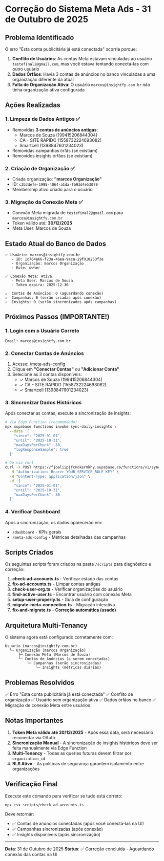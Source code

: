 # Correção do Sistema Meta Ads - 31 de Outubro de 2025

## Problema Identificado

O erro "Esta conta publicitária já está conectada" ocorria porque:

1. **Conflito de Usuários**: As contas Meta estavam vinculadas ao usuário `testefinal2@gmail.com`, mas você estava tentando conectá-las com outro usuário
2. **Dados Órfãos**: Havia 3 contas de anúncios no banco vinculadas a uma organização diferente da atual
3. **Falta de Organização Ativa**: O usuário `marcos@insightfy.com.br` não tinha organização ativa configurada

## Ações Realizadas

### 1. Limpeza de Dados Antigos ✅
- Removidas **3 contas de anúncios antigas**:
  - Marcos de Souza (199415206844304)
  - CA - SITE RAPIDO (1558732224693082)
  - Smartcell (1398847601234023)
- Removidas campanhas órfãs (se existiam)
- Removidos insights órfãos (se existiam)

### 2. Criação de Organização ✅
- Criada organização: **"marcos Organização"**
- ID: `c3b3defe-1995-4064-a1da-fb93d4e53079`
- Membership ativo criado para o usuário

### 3. Migração da Conexão Meta ✅
- Conexão Meta migrada de `testefinal2@gmail.com` para `marcos@insightfy.com.br`
- Token válido até: **30/12/2025**
- Meta User: Marcos de Souza

## Estado Atual do Banco de Dados

```
✅ Usuário: marcos@insightfy.com.br
   - ID: 1c764a66-f23a-46ea-9aca-29f010253f3e
   - Organização: marcos Organização
   - Role: owner

✅ Conexão Meta: Ativa
   - Meta User: Marcos de Souza
   - Token expira: 2025-12-30

⚠️  Contas de Anúncios: 0 (aguardando conexão)
⚠️  Campanhas: 0 (serão criadas após conexão)
⚠️  Insights: 0 (serão sincronizados após campanhas)
```

## Próximos Passos (IMPORTANTE!)

### 1. Login com o Usuário Correto
```
Email: marcos@insightfy.com.br
```

### 2. Conectar Contas de Anúncios

1. Acesse: [/meta-ads-config](https://www.insightfy.com.br/meta-ads-config)
2. Clique em **"Conectar Contas"** ou **"Adicionar Conta"**
3. Selecione as 3 contas disponíveis:
   - ✓ Marcos de Souza (199415206844304)
   - ✓ CA - SITE RAPIDO (1558732224693082)
   - ✓ Smartcell (1398847601234023)

### 3. Sincronizar Dados Históricos

Após conectar as contas, execute a sincronização de insights:

```bash
# Via Edge Function (recomendado)
npx supabase functions invoke sync-daily-insights \
  --data '{
    "since": "2025-01-01",
    "until": "2025-10-31",
    "maxDaysPerChunk": 30,
    "logResponseSample": true
  }'

# Ou via curl
curl -X POST https://fjoaliipjfcnokermkhy.supabase.co/functions/v1/sync-daily-insights \
  -H "Authorization: Bearer YOUR_SERVICE_ROLE_KEY" \
  -H "Content-Type: application/json" \
  -d '{
    "since": "2025-01-01",
    "until": "2025-10-31",
    "maxDaysPerChunk": 30
  }'
```

### 4. Verificar Dashboard

Após a sincronização, os dados aparecerão em:
- `/dashboard` - KPIs gerais
- `/meta-ads-config` - Métricas detalhadas das campanhas

## Scripts Criados

Os seguintes scripts foram criados na pasta `/scripts` para diagnóstico e correção:

1. **check-ad-accounts.ts** - Verificar estado das contas
2. **fix-ad-accounts.ts** - Limpar contas antigas
3. **check-user-org.ts** - Verificar organizações do usuário
4. **find-active-user.ts** - Encontrar usuário com conexão Meta
5. **setup-user-properly.ts** - Guia de configuração
6. **migrate-meta-connection.ts** - Migração interativa
7. **fix-and-migrate.ts** - **Correção automática (usado)**

## Arquitetura Multi-Tenancy

O sistema agora está configurado corretamente com:

```
Usuário (marcos@insightfy.com.br)
  └─ Organização (marcos Organização)
      ├─ Conexão Meta (Marcos de Souza)
      └─ Contas de Anúncios (a serem conectadas)
          └─ Campanhas (serão sincronizadas)
              └─ Insights (métricas diárias)
```

## Problemas Resolvidos

✅ Erro "Esta conta publicitária já está conectada"
✅ Conflito de organização
✅ Usuário sem organização ativa
✅ Dados órfãos no banco
✅ Migração de conexão Meta entre usuários

## Notas Importantes

1. **Token Meta válido até 30/12/2025** - Após essa data, será necessário reconectar via OAuth
2. **Sincronização Manual** - A sincronização de insights históricos deve ser feita manualmente via Edge Function
3. **Multi-Tenancy** - Todas as queries futuras devem filtrar por `organization_id`
4. **RLS Ativo** - As políticas de segurança garantem isolamento entre organizações

## Verificação Final

Execute este comando para verificar se tudo está correto:

```bash
npx tsx scripts/check-ad-accounts.ts
```

Deve retornar:
- ✅ Contas de anúncios conectadas (após você conectá-las na UI)
- ✅ Campanhas sincronizadas (após conexão)
- ✅ Insights disponíveis (após sincronização)

---

**Data**: 31 de Outubro de 2025
**Status**: ✅ Correção concluída - Aguardando conexão das contas na UI
